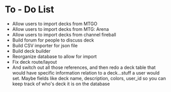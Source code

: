 # To - Do List
- Allow users to import decks from MTGO
- Allow users to import decks from MTG: Arena
- Allow users to import decks from channel fireball
- Build forum for people to discuss deck 
- Build CSV importer for json file
- Build deck builder 
- Reorganize database to allow for import
- Fix deck route/layout
- And switch out all those references, and then redo a deck table that would have specific information relation to a deck...stuff a user would set. Maybe fields like deck name, description, colors, user_id so you can keep track of who's deck it is on the database